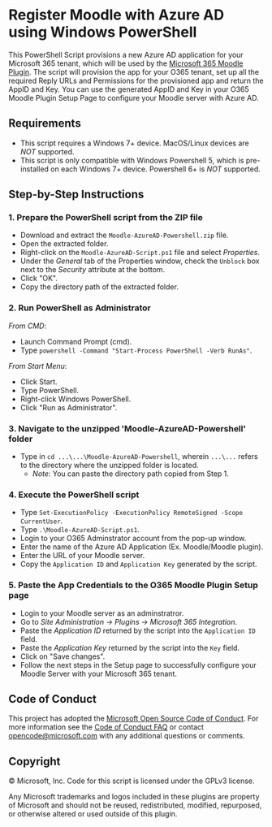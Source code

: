 # Register Moodle with Azure AD using Windows PowerShell

This PowerShell Script provisions a new Azure AD application for your Microsoft 365 tenant, which will be used by the [Microsoft 365 Moodle Plugin](https://github.com/Microsoft/o365-moodle/). The script will provision the app for your O365 tenant, set up all the required Reply URLs and Permissions for the provisioned app and return the AppID and Key. You can use the generated AppID and Key in your O365 Moodle Plugin Setup Page to configure your Moodle server with Azure AD.

## Requirements

* This script requires a Windows 7+ device. MacOS/Linux devices are *NOT* supported.
* This script is only compatible with Windows Powershell 5, which is pre-installed on each Windows 7+ device. Powershell 6+ is *NOT* supported.

## Step-by-Step Instructions

### 1. Prepare the PowerShell script from the ZIP file

* Download and extract the `Moodle-AzureAD-Powershell.zip` file.
* Open the extracted folder.
* Right-click on the `Moodle-AzureAD-Script.ps1` file and select *Properties*.
* Under the *General* tab of the Properties window, check the `Unblock` box next to the *Security* attribute at the bottom.
* Click "OK".
* Copy the directory path of the extracted folder.

### 2. Run PowerShell as Administrator

_From CMD_:

* Launch Command Prompt (cmd).
* Type `powershell -Command "Start-Process PowerShell -Verb RunAs"`.

_From Start Menu_:

* Click Start.
* Type PowerShell.
* Right-click Windows PowerShell.
* Click "Run as Administrator".

### 3. Navigate to the unzipped 'Moodle-AzureAD-Powershell' folder

* Type in `cd ...\...\Moodle-AzureAD-Powershell`, wherein `...\...` refers to the directory where the unzipped folder is located.
  * *Note*: You can paste the directory path copied from Step 1.

### 4. Execute the PowerShell script

* Type `Set-ExecutionPolicy -ExecutionPolicy RemoteSigned -Scope CurrentUser`.
* Type `.\Moodle-AzureAD-Script.ps1`.
* Login to your O365 Adminstrator account from the pop-up window.
* Enter the name of the Azure AD Application (Ex. Moodle/Moodle plugin).
* Enter the URL of your Moodle server.
* Copy the `Application ID` and `Application Key` generated by the script.  

### 5. Paste the App Credentials to the O365 Moodle Plugin Setup page

* Login to your Moodle server as an adminstratror.
* Go to *Site Administration -> Plugins -> Microsoft 365 Integration*.
* Paste the *Application ID* returned by the script into the `Application ID` field.
* Paste the *Application Key* returned by the script into the `Key` field.
* Click on "Save changes".
* Follow the next steps in the Setup page to successfully configure your Moodle Server with your Microsoft 365 tenant.

## Code of Conduct

This project has adopted the [Microsoft Open Source Code of Conduct](https://opensource.microsoft.com/codeofconduct/). For more information see the [Code of Conduct FAQ](https://opensource.microsoft.com/codeofconduct/faq/) or contact [opencode@microsoft.com](mailto:opencode@microsoft.com) with any additional questions or comments.

## Copyright

&copy; Microsoft, Inc.  Code for this script is licensed under the GPLv3 license.

Any Microsoft trademarks and logos included in these plugins are property of Microsoft and should not be reused, redistributed, modified, repurposed, or otherwise altered or used outside of this plugin.